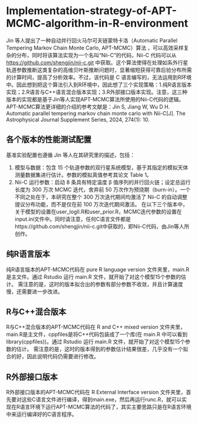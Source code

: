 # Implementation-strategy-of-APT-MCMC-algorithm-in-R-environment
Jin 等人提出了一种自动并行回火马尔可夫链蒙特卡洛（Automatic Parallel Tempering Markov Chain Monte Carlo, APT-MCMC）算法 ，可以高效采样复杂的分布，同时将该算法实现为一个名叫“Nii-C”的代码，Nii-C 代码可以从 https://github.com/shengjin/nii-c.git 中获取。这个算法使得在处理如系外行星轨道参数推断这类复杂的高维贝叶斯推断问题时，显著缩短获得可靠后验分布所需的计算时间，提高了分析效率。不过，该代码是 C 语言编写的，无法运用到R环境中。因此想到把这个算法引入到R环境中，因此想了三个实现策略：1.纯R语言版本实现；2.R语言与C++语言混合版本实现；3.R外部接口版本实现。注意，这三种版本的实现都是基于Jin等人实现APT-MCMC算法所使用的Nii-C代码的逻辑。APT-MCMC算法更详细的介绍的参考文献是：Jin S, Jiang W, Wu D H. Automatic parallel tempering markov chain monte carlo with Nii-C[J]. The Astrophysical Journal Supplement Series, 2024, 274(1): 10.

## 各个版本的性能测试配置
基准实验配置也遵循 Jin 等人在其研究里的描述，包括：
1. 模型与数据：包含 15 个轨道参数的双行星系统模型，基于其指定的模拟天体测量数据集进行估计。参数的模拟真值参考其论文 Table 1。
2. Nii-C 运行参数：启动 8 条具有特定温度 β 值序列的并行回火链；设定总运行长度为 300 万次 MCMC 迭代，舍弃前 50 万次作为预烧期（burn-in）。一个不同之处在于，本研究在整个 300 万次迭代期间均激活了 Nii-C 的自动调整提议分布功能，而不是仅在前 100 万次迭代期间激活。
在以下三个版本中，关于模型的设置在user_logll.R和user_prior.R，MCMC迭代参数的设置在input.ini文件中。同时请注意，任何C语言文件都是https://github.com/shengjin/nii-c.git中获取的，即Nii-C代码，由Jin等人所创作。

## 纯R语言版本
纯R语言版本的APT-MCMC代码在 pure R language version 文件夹里，main.R是主文件。通过 Rstudio 运行 main.R 文件，就开始了对这个模型15个参数的估计。
需注意的是，这时的版本拟合出的参数有部分参数不收敛，并且计算速度慢，还需要进一步改进。

## R与C++混合版本
R与C++混合版本的APT-MCMC代码在 R and C++ mixed version 文件夹里，main.R是主文件，cppfiles是将C++代码包装成了一个库(在 main.R 中可以看到library(cppfiles))。通过 Rstudio 运行 main.R 文件，就开始了对这个模型15个参数的估计。
需注意的是，这时的版本得到的参数估计结果很差，几乎没有一个拟合的好，因此说明代码仍需要进行修改。

## R外部接口版本
R外部接口版本的APT-MCMC代码在 R External Interface version 文件夹里，首先要对这些C语言文件进行编译，得到main.exe，然后再运行runc.R，就可以实现在R语言环境下运行APT-MCMC算法的代码了，其实主要思路只是在R语言环境中来运行编译好的C语言程序。
